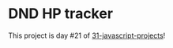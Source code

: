 # DND HP tracker
This project is day #21 of <a href="https://github.com/grigoryan-m/31-javascript-projects">31-javascript-projects</a>!
